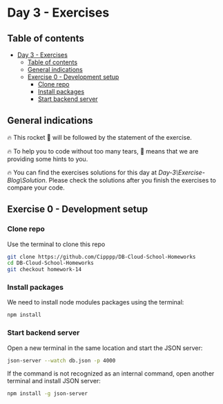 # Day 3 - Exercises

## Table of contents

- [Day 3 - Exercises](#day-3---exercises)
  - [Table of contents](#table-of-contents)
  - [General indications](#general-indications)
  - [Exercise 0 - Development setup](#exercise-0---development-setup)
    - [Clone repo](#clone-repo)
    - [Install packages](#install-packages)
    - [Start backend server](#start-backend-server)

## General indications

🔥 This rocket 🚀 will be followed by the statement of the exercise.

🔥 To help you to code without too many tears, 🎁 means that we are providing some hints to you.

🔥 You can find the exercises solutions for this day at _Day-3\Exercise-Blog\Solution_. Please check the solutions after you finish the exercises to compare your code.

## Exercise 0 - Development setup

### Clone repo

Use the terminal to clone this repo

```bash
git clone https://github.com/Cipppp/DB-Cloud-School-Homeworks
cd DB-Cloud-School-Homeworks
git checkout homework-14
```

### Install packages

We need to install node modules packages using the terminal:

```bash
npm install
```

### Start backend server

Open a new terminal in the same location and start the JSON server:

```bash
json-server --watch db.json -p 4000
```

If the command is not recognized as an internal command, open another terminal and install JSON server:

```bash
npm install -g json-server
```
